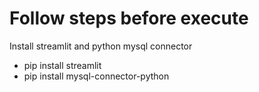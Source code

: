 # Follow steps before execute

Install streamlit and python mysql connector
- pip install streamlit
- pip install mysql-connector-python